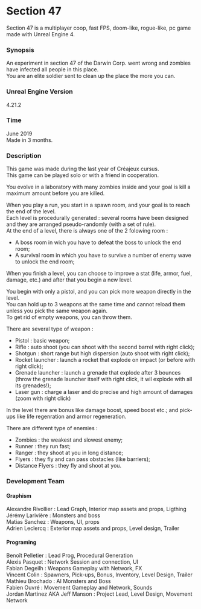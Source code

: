 # Section 47

Section 47 is a multiplayer coop, fast FPS, doom-like, rogue-like, pc game made with Unreal Engine 4.

### Synopsis
An experiment in section 47 of the Darwin Corp. went wrong and zombies have infected all people in this place.\
You are an elite soldier sent to clean up the place the more you can.

### Unreal Engine Version
4.21.2

### Time
June 2019\
Made in 3 months.

### Description
This game was made during the last year of Créajeux cursus.\
This game can be played solo or with a friend in cooperation.

You evolve in a laboratory with many zombies inside and your goal is kill a maximum amount before you are killed.

When you play a run, you start in a spawn room, and your goal is to reach the end of the level.\
Each level is procedurally generated : several rooms have been designed and they are arranged pseudo-randomly (with a set of rule).\
At the end of a level, there is always one of the 2 folowing room :
- A boss room in wich you have to defeat the boss to unlock the end room;
- A survival room in which you have to survive a number of enemy wave to unlock the end room;

When you finish a level, you can choose to improve a stat (life, armor, fuel, damage, etc.) and after that you begin a new level.

You begin with only a pistol, and you can pick more weapon directly in the level.\
You can hold up to 3 weapons at the same time and cannot reload them unless you pick the same weapon again.\
To get rid of empty weapons, you can throw them.

There are several type of weapon :
- Pistol : basic weapon;
- Rifle : auto shoot (you can shoot with the second barrel with right click);
- Shotgun : short range but high dispersion (auto shoot with right click);
- Rocket launcher : launch a rocket that explode on impact (or before with right click);
- Grenade launcher : launch a grenade that explode after 3 bounces (throw the grenade launcher itself with right click, it wil explode with all its grenades!);
- Laser gun : charge a laser and do precise and high amount of damages (zoom with right click)

In the level there are bonus like damage boost, speed boost etc.; and pick-ups like life regenration and armor regeneration.

There are different type of enemies :
- Zombies : the weakest and slowest enemy;
- Runner : they run fast;
- Ranger : they shoot at you in long distance;
- Flyers : they fly and can pass obstacles (like barriers);
- Distance Flyers : they fly and shoot at you.

### Development Team
#### Graphism
Alexandre Rivollier : Lead Graph, Interior map assets and props, Ligthing\
Jérémy Larivière : Monsters and boss\
Matias Sanchez : Weapons, UI, props\
Adrien Leclercq : Exterior map assets and props, Level design, Trailer

#### Programing
Benoît Pelletier : Lead Prog, Procedural Generation\
Alexis Pasquet : Network Session and connection, UI\
Fabian Degeilh : Weapons Gameplay with Network, FX\
Vincent Colin : Spawners, Pick-ups, Bonus, Inventory, Level Design, Trailer\
Mathieu Brochado : AI Monsters and Boss\
Fabien Ouvré : Movement Gameplay and Network, Sounds\
Jordan Martinez AKA Jeff Manson : Project Lead, Level Design, Movement Network





